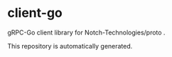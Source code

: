 # client-go
gRPC-Go client library for Notch-Technologies/proto .

This repository is automatically generated.
